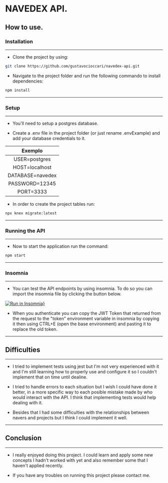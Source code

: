  #  NAVEDEX API.

## How to use.

### Installation
---
- Clone the project by using: 

```bash
git clone https://github.com/gustavocioccari/navedex-api.git
```

- Navigate to the project folder and run the following commando to install dependencies:

```bash
npm install
```
---
### Setup
---
- You'll need to setup a postgres database.

- Create a .env file in the project folder (or just rename .envExample) and add your database credentials to it.
    
|  Exemplo         |
|  :---:           |
| USER=postgres    |
| HOST=localhost   |
| DATABASE=navedex |
| PASSWORD=12345   |
| PORT=3333        |

- In order to create the project tables run:
  
```bash
npx knex migrate:latest
```
---
### Running the API
---
- Now to start the application run the command:

```bash
npm start
```
---
### Insomnia
---
- You can test the API endpoints by using insomnia. To do so you can import the insomnia file by clicking the button below.

[![Run in Insomnia}](https://insomnia.rest/images/run.svg)](https://insomnia.rest/run/?label=Navedex%20api&uri=https%3A%2F%2Fraw.githubusercontent.com%2Fgustavocioccari%2Fnavedex-api%2Fmaster%2FInsomnia_2021-03-08.json)

- When you authenticate you can copy the JWT Token that returned from the request to the "token" environment variable in insomnia by copying it then using CTRL+E (open the base environment) and pasting it to replace the old token.
---
## Difficulties
---
- I tried to implement tests using jest but I'm not very experienced with it and I'm still learning how to properly use and configure it so I couldn't implement that on time until dealine.

- I tried to handle errors to each situation but I wish I could have done it better, in a more specific way to each posible mistake made by who would interact with the API. I think that implementing tests would help dealing with it.

- Besides that I had some difficulties with the relationships between navers and projects but I think I could implement it well.
---
## Conclusion
---
- I really enjoyed doing this project. I could learn and apply some new concepts I hadn't worked with yet and also remember some that I haven't applied recently.

- If you have any troubles on running this project please contact me.
